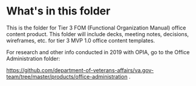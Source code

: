 # What's in this folder

This is the folder for Tier 3 FOM (Functional Organization Manual) office content product. This folder will include decks, meeting notes, decisions, wireframes, etc. for tier 3 MVP 1.0 office content templates. 

For research and other info conducted in 2019 with OPIA, go to the Office Administration folder: 

https://github.com/department-of-veterans-affairs/va.gov-team/tree/master/products/office-administration .

